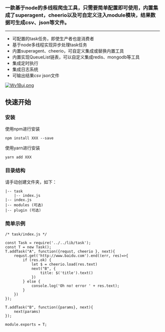 ### 一款基于node的多线程爬虫工具，只需要简单配置即可使用，内置集成了superagent，cheerio以及可自定义注入module模块，结果数据可生成csv、json等文件。
-----------------

+ 可配置的task任务，即使生产者也是消费者
+ 基于node多线程实现异步处理task任务
+ 内置superagent、cheerio，可自定义集成或替换内置工具
+ 内置实现QueueList链表，可以自定义集成redis、mongodb等工具
+ 集成定时执行
+ 集成日志系统
+ 可输出结果csv json文件

[![Wv1Buj.png](https://z3.ax1x.com/2021/07/31/Wv1Buj.png)](#)

## 快速开始

### 安装

使用npm进行安装
```
npm install XXX --save
```
使用yarn进行安装
```
yarn add XXX
```

### 目录结构
请手动创建文件夹，如下：
```
|-- task
    |-- index.js
|-- index.js
|-- modules (可选)
|-- plugin (可选)
```
### 简单示例
`/* task/index.js */`
```
const Task = require('../../lib/task');
const T = new Task();
T.addTask("A", function({requst, cheerio }, next){
    requst.get('http://www.baidu.com').end((err, res)=>{
        if (res.ok) {
            let $ = cheerio.load(res.text)
            next("B", {
                title: $('title').text()
            })
        } else {
            console.log('Oh no! error ' + res.text);
        }
    })
});

T.addTask("B", function({params}, next){
    next(params)
});

module.exports = T;
```